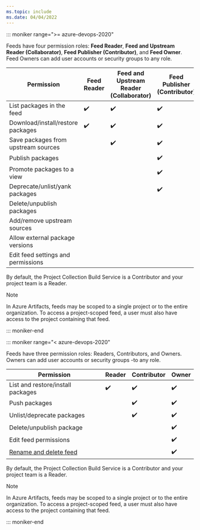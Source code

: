 ```yaml
---
ms.topic: include
ms.date: 04/04/2022
---
```


::: moniker range=">= azure-devops-2020"

Feeds have four permission roles: **Feed Reader**, **Feed and Upstream Reader (Collaborator)**, **Feed Publisher (Contributor)**, and **Feed Owner**. Feed Owners can add user accounts or security groups to any role.


| Permission | Feed Reader | Feed and Upstream Reader (Collaborator) | Feed Publisher (Contributor) | Feed Owner |
| ------------------------------------ | --- | --- | --- | --- |
| List packages in the feed            | ✔️ | ✔️ | ✔️ | ✔️ |
| Download/install/restore packages    | ✔️ | ✔️ | ✔️ | ✔️ |
| Save packages from upstream sources  |     | ✔️ | ✔️ | ✔️ |
| Publish packages                     |     |     | ✔️ | ✔️ |
| Promote packages to a view           |     |     | ✔️ | ✔️ |
| Deprecate/unlist/yank packages       |     |     | ✔️ | ✔️ |
| Delete/unpublish packages            |     |     |     | ✔️ |
| Add/remove upstream sources          |     |     |     | ✔️ |
| Allow external package versions      |     |     |     | ✔️ |
| Edit feed settings and permissions   |     |     |     | ✔️ |

By default, the Project Collection Build Service is a Contributor and your project team is a Reader.

> [!NOTE]
> In Azure Artifacts, feeds may be scoped to a single project or to the entire organization.
> To access a project-scoped feed, a user must also have access to the project containing that feed.

::: moniker-end

::: moniker range="< azure-devops-2020"

Feeds have three permission roles: Readers, Contributors, and Owners. Owners can add user accounts or security groups -to any role.


| Permission | Reader | Contributor | Owner |
| ------------------------------------------------------ | --- | --- | --- |
| List and restore/install packages                      | ✔️ | ✔️ | ✔️ |
| Push packages                                          |     | ✔️ | ✔️ |
| Unlist/deprecate packages                              |     | ✔️ | ✔️ |
| Delete/unpublish package                               |     |    | ✔️ |
| Edit feed permissions                                  |     |    | ✔️ | 
| [Rename and delete feed](../../../artifacts/index.yml) |     |    | ✔️ |

By default, the Project Collection Build Service is a Contributor and your project team is a Reader.

> [!NOTE]
> In Azure Artifacts, feeds may be scoped to a single project or to the entire organization.
> To access a project-scoped feed, a user must also have access to the project containing that feed.

::: moniker-end
